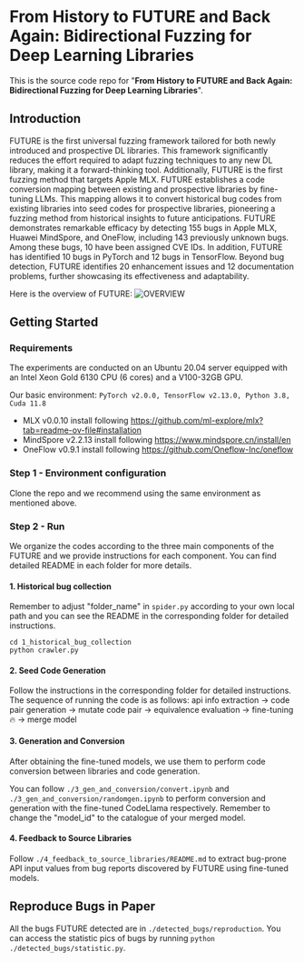 # From History to FUTURE and Back Again: Bidirectional Fuzzing for Deep Learning Libraries

This is the source code repo for "**From History to FUTURE and Back Again: Bidirectional Fuzzing for Deep Learning Libraries**".

## Introduction
FUTURE is the first universal fuzzing framework tailored for both newly introduced and prospective DL libraries. This framework significantly reduces the effort required to adapt fuzzing techniques to any new DL library, making it a forward-thinking tool. Additionally, FUTURE is the first fuzzing method that targets Apple MLX. FUTURE establishes a code conversion mapping between existing and prospective libraries by fine-tuning LLMs. This mapping allows it to convert historical bug codes from existing libraries into seed codes for prospective libraries, pioneering a fuzzing method from historical insights to future anticipations. FUTURE demonstrates remarkable efficacy by detecting 155 bugs in Apple MLX, Huawei MindSpore, and OneFlow, including 143 previously unknown bugs. Among these bugs, 10 have been assigned CVE IDs. In addition, FUTURE has identified 10 bugs in PyTorch and 12 bugs in TensorFlow. Beyond bug detection, FUTURE identifies 20 enhancement issues and 12 documentation problems, further showcasing its effectiveness and adaptability.

Here is the overview of FUTURE: 
![OVERVIEW](https://github.com/Redmept1on/FUTURE_v2/blob/main/overview.png)

## Getting Started

### Requirements

The experiments are conducted on an Ubuntu 20.04 server equipped with an Intel Xeon Gold 6130 CPU (6 cores) and a V100-32GB GPU. 

Our basic environment: `PyTorch v2.0.0, TensorFlow v2.13.0, Python 3.8, Cuda 11.8`

- MLX v0.0.10 install following https://github.com/ml-explore/mlx?tab=readme-ov-file#installation
- MindSpore v2.2.13 install following https://www.mindspore.cn/install/en
- OneFlow v0.9.1 install following https://github.com/Oneflow-Inc/oneflow

### Step 1 - Environment configuration
Clone the repo and we recommend using the same environment as mentioned above.

### Step 2 - Run
We organize the codes according to the three main components of the FUTURE and we provide instructions for each component. You can find detailed README in each folder for more details.

#### 1. Historical bug collection
Remember to adjust "folder_name" in `spider.py` according to your own local path and you can see the README in the corresponding folder for detailed instructions.

```
cd 1_historical_bug_collection
python crawler.py
```

#### 2. Seed Code Generation
Follow the instructions in the corresponding folder for detailed instructions.
The sequence of running the code is as follows: 
api info extraction -> code pair generation -> mutate code pair -> equivalence evaluation -> fine-tuning🔥 -> merge model

#### 3. Generation and Conversion
After obtaining the fine-tuned models, we use them to perform code conversion between libraries and code generation.

You can follow `./3_gen_and_conversion/convert.ipynb` and `./3_gen_and_conversion/randomgen.ipynb` to perform conversion and generation with the fine-tuned CodeLlama respectively. Remember to change the "model_id" to the catalogue of your merged model.

#### 4. Feedback to Source Libraries
Follow  `./4_feedback_to_source_libraries/README.md` to extract bug-prone API input values from bug reports discovered by FUTURE using fine-tuned models.

## Reproduce Bugs in Paper
All the bugs FUTURE detected are in `./detected_bugs/reproduction`. You can access the statistic pics of bugs by running `python ./detected_bugs/statistic.py`.
